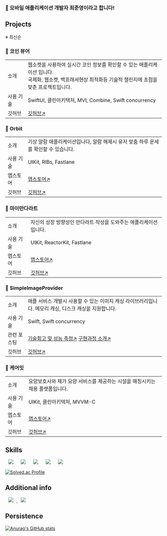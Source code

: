### 👋 모바일 애플리케이션 개발자 최준영이라고 합니다!

## Projects

※ 최신순

### 📌 코인 뷰어
<table>
  <tr>
      <td> 
        <d>소개</d> 
      </td>
      <td> 
        <d>웹소켓을 사용하여 실시간 코인 정보를 확인할 수 있는 애플리케이션 입니다.<br>국제화, 웹소켓, 백프래셔현상 최적화등 기술적 챌린지에 초점을 맞춘 프로젝트입니다.</d> 
      </td>
  </tr>
  <tr>
      <td> 
        <d>사용 기술</d> 
      </td>
      <td> 
        <d>SwiftUI, 클린아키텍처, MVI, Combine, Swift concurrency</d> 
      </td>
  </tr>
  <tr>
      <td> 
        <d>깃허브</d> 
      </td>
      <td> 
        <a href="https://github.com/SW-Maestro-OSS/soma-coin-viewer-ios">깃허브↗️</a> 
      </td>
  </tr>
</table>

### 📌 Orbit
<table>
  <tr>
      <td> 
        <d>소개</d> 
      </td>
      <td> 
        <d>기상 알람 애플리케이션입나다, 알람 해제시 유저 맞춤 하루 운세를 확인할 수 있습니다.</d> 
      </td>
  </tr>
  <tr>
      <td> 
        <d>사용 기술</d> 
      </td>
      <td> 
        <d>UIKit, RIBs, Fastlane</d> 
      </td>
  </tr>
  <tr>
      <td> 
        <d>앱스토어</d> 
      </td>
      <td> 
        <a href="https://apps.apple.com/kr/app/orbit-%EC%98%A4%EB%A5%B4%EB%B9%84-%EC%95%8C%EB%9E%8C-%EA%B8%B0%EC%83%81%EC%95%8C%EB%9E%8C-%EC%9A%B4%EC%84%B8/id6741705831">앱스토어↗️</a> 
      </td>
  </tr>
  <tr>
      <td> 
        <d>깃허브</d> 
      </td>
      <td> 
        <a href="https://github.com/YAPP-Github/25th-App-Team-1-iOS">깃허브↗️</a> 
      </td>
  </tr>
</table>

### 📌 마이만다라트
<table>
  <tr>
      <td> 
        <d>소개</d> 
      </td>
      <td> 
        <d>자신의 성장 방향성인 만다라트 작성을 도와주는 애플리케이션입니다.</d> 
      </td>
  </tr>
  <tr>
      <td> 
        <d>사용 기술</d> 
      </td>
      <td> 
        <d>UIKit, ReactorKit, Fastlane</d> 
      </td>
  </tr>
  <tr>
      <td> 
        <d>앱스토어</d> 
      </td>
      <td> 
        <a href="https://apps.apple.com/kr/app/%EB%A7%88%EC%9D%B4%EB%A7%8C%EB%8B%A4%EB%9D%BC%ED%8A%B8/id6740050518">앱스토어↗️</a> 
      </td>
  </tr>
  <tr>
      <td> 
        <d>깃허브</d> 
      </td>
      <td> 
        <a href="https://github.com/J0onYEong/MyMandalart">깃허브↗️</a> 
      </td>
  </tr>
</table>

### 📌 SimpleImageProvider
<table>
  <tr>
      <td> 
        <d>소개</d> 
      </td>
      <td> 
        <d>애플 서비스 개발시 사용할 수 있는 이미지 캐싱 라이브러리입니다. 메모리 캐싱, 디스크 캐싱을 지원합니다.</d> 
      </td>
  </tr>
  <tr>
      <td> 
        <d>사용 기술</d> 
      </td>
      <td> 
        <d>Swift, Swift concurrency</d> 
      </td>
  </tr>
  <tr>
      <td> 
        <d>관련 포스팅</d> 
      </td>
      <td> 
        <a href="https://ios-adventure-with-aphelios.tistory.com/39">기술회고 및 성능 측정↗️</a> 
        <a href="https://ios-adventure-with-aphelios.tistory.com/35">구현과정 소개↗️</a> 
      </td>
  </tr>
  <tr>
      <td> 
        <d>깃허브</d> 
      </td>
      <td> 
        <a href="https://github.com/J0onYEong/SimpleImageProvider">깃허브↗️</a> 
      </td>
  </tr>
</table>

### 📌 케어밋
<table>
  <tr>
      <td> 
        <d>소개</d> 
      </td>
      <td> 
        <d>요양보호사와 재가 요양 서비스를 제공하는 시설을 매칭시키는 채용 플랫폼입니다.</d> 
      </td>
  </tr>
  <tr>
      <td> 
        <d>사용 기술</d> 
      </td>
      <td> 
        <d>UIKit, 클린아키텍처, MVVM-C</d> 
      </td>
  </tr>
  <tr>
      <td> 
        <d>앱스토어</d> 
      </td>
      <td> 
        <a href="https://apps.apple.com/kr/app/%EC%BC%80%EC%96%B4%EB%B0%8B/id6670529341">앱스토어↗️</a> 
      </td>
  </tr>
  <tr>
      <td> 
        <d>깃허브</d> 
      </td>
      <td> 
        <a href="https://github.com/3IDLES/idle-iOS">깃허브↗️</a> 
      </td>
  </tr>
</table>

## Skills

<img src="https://img.shields.io/badge/Swift-F05138?style=flat&logo=Swift&logoColor=white" style="height : auto; margin-left : 10px; margin-right : 10px;"/> <img src="https://img.shields.io/badge/SwiftUI-0094F5?style=flat&logo=Swift&logoColor=white" style="height : auto; margin-left : 10px; margin-right : 10px;"/> <img src="https://img.shields.io/badge/UIKit-FF9E0F?style=flat&logo=Swift&logoColor=white" style="height : auto; margin-left : 10px; margin-right : 10px;"/> <img src="https://img.shields.io/badge/C++-00599C?style=flat&logo=cplusplus&logoColor=white" style="height : auto; margin-left : 10px; margin-right : 10px;"/> <img src="https://img.shields.io/badge/Python-3776AB?style=flat&logo=python&logoColor=white" style="height : auto; margin-left : 10px; margin-right : 10px;"/>

[![Solved.ac Profile](http://mazassumnida.wtf/api/v2/generate_badge?boj=cjy0005)](https://solved.ac/cjy0005/)

## Additional info

<a href="https://ios-adventure-with-aphelios.tistory.com/">
  <img src="https://img.shields.io/badge/Tistory-F36D5D?style=flat&logo=tistory&logoColor=black" style="height : auto; margin-left : 10px; margin-right : 10px;"/>
</a>

<a href="https://flying-alyssum-be6.notion.site/Junios-s-second-brain-018c0dabe407401ab9744ba0f57fc953?pvs=4">
  <img src="https://img.shields.io/badge/Junios's second brain-FFFFFF?style=flat&logo=notion&logoColor=black" style="height : auto; margin-left : 10px; margin-right : 10px;"/>
</a>

## Persistence
[![Anurag's GitHub stats](https://github-readme-stats.vercel.app/api?username=J0onYEOng)](https://github.com/anuraghazra/github-readme-stats)
